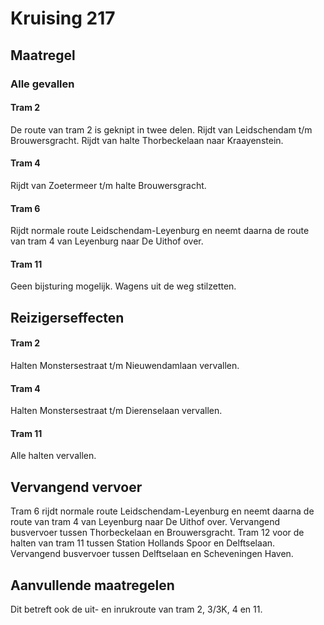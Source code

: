 # Kruising 217
## Maatregel
### Alle gevallen

#### Tram 2
De route van tram 2 is geknipt in twee delen.
Rijdt van Leidschendam t/m Brouwersgracht.
Rijdt van halte Thorbeckelaan naar Kraayenstein.

#### Tram 4
Rijdt van Zoetermeer t/m halte Brouwersgracht.

#### Tram 6
Rijdt normale route Leidschendam-Leyenburg en neemt daarna de route van tram 4 van Leyenburg naar De Uithof over.

#### Tram 11
Geen bijsturing mogelijk.
Wagens uit de weg stilzetten.

## Reizigerseffecten

#### Tram 2
Halten Monstersestraat t/m Nieuwendamlaan vervallen.

#### Tram 4
Halten Monstersestraat t/m Dierenselaan vervallen.

#### Tram 11
Alle halten vervallen.

## Vervangend vervoer
Tram 6 rijdt normale route Leidschendam-Leyenburg en neemt daarna de route van tram 4 van Leyenburg naar De Uithof over.
Vervangend busvervoer tussen Thorbeckelaan en Brouwersgracht.
Tram 12 voor de halten van tram 11 tussen Station Hollands Spoor en Delftselaan.
Vervangend busvervoer tussen Delftselaan en Scheveningen Haven.

## Aanvullende maatregelen
Dit betreft ook de uit- en inrukroute van tram 2, 3/3K, 4 en 11.

